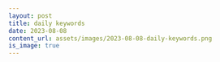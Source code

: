 ```yaml
---
layout: post
title: daily keywords
date: 2023-08-08
content_url: assets/images/2023-08-08-daily-keywords.png
is_image: true
---
```

